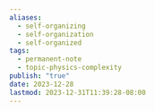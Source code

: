 ```yaml
---
aliases:
  - self-organizing
  - self-organization
  - self-organized
tags:
  - permanent-note
  - topic-physics-complexity
publish: "true"
date: 2023-12-28
lastmod: 2023-12-31T11:39:28-08:00
---
```

